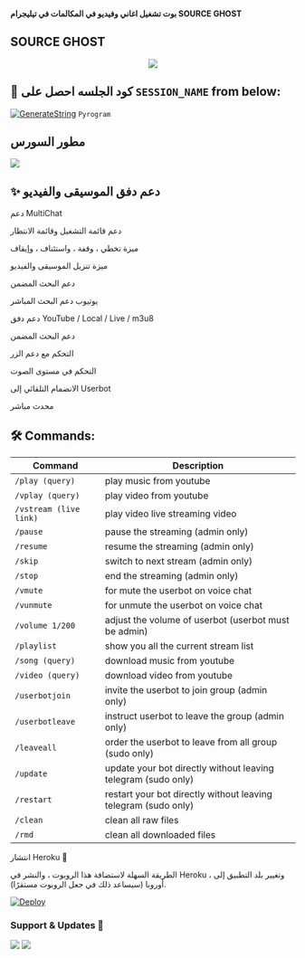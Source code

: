  <br><b> بوت تشغيل اغاني وفيديو في المكالمات في تيليجرام SOURCE GHOST</b><br>


## SOURCE GHOST
<p align="center"><a href="https://t.me/V_I_DE_bot"><img src="https://telegra.ph/file/717b8a5d4ef8b39b59ecd.jpg"></a></p>
<p align="center"> 

## 🧪 كود الجلسه احصل على `SESSION_NAME` from below:

[![GenerateString](https://img.shields.io/badge/repl.it-generateString-yellowgreen)](https://replit.com/@levinalab/StringSession#main.py) ``Pyrogram``

## مطور السورس

<a href="https://t.me/UU_O_M_AR"><img src="https://img.shields.io/badge/DEV: GHOST %20Send message -blue.svg?style=for-the-badge&logo=Telegram"></a>

## ✨ دعم دفق الموسيقى والفيديو

دعم MultiChat

دعم قائمة التشغيل وقائمة الانتظار

ميزة تخطي ، وقفة ، واستئناف ، وإيقاف

ميزة تنزيل الموسيقى والفيديو

دعم البحث المضمن

يوتيوب دعم البحث المباشر

دعم دفق YouTube / Local / Live / m3u8

دعم البحث المضمن

التحكم مع دعم الزر

التحكم في مستوى الصوت

الانضمام التلقائي إلى Userbot

محدث مباشر

## 🛠 Commands:
| Command | Description |
| ------ | ------ |
| `/play (query)` | play music from youtube |
| `/vplay (query)` | play video from youtube |
| `/vstream (live link)` | play video live streaming video |
| `/pause` | pause the streaming (admin only) |
| `/resume` | resume the streaming (admin only) |
| `/skip` | switch to next stream (admin only) |
| `/stop` | end the streaming (admin only) |
| `/vmute` | for mute the userbot on voice chat |
| `/vunmute` | for unmute the userbot on voice chat |
| `/volume 1/200` | adjust the volume of userbot (userbot must be admin) |
| `/playlist` | show you all the current stream list |
| `/song (query)` | download music from youtube |
| `/video (query)` | download video from youtube |
| `/userbotjoin` | invite the userbot to join group (admin only) |
| `/userbotleave` | instruct userbot to leave the group (admin only) |
| `/leaveall` | order the userbot to leave from all group (sudo only) |
| `/update` | update your bot directly without leaving telegram (sudo only) |
| `/restart` | restart your bot directly without leaving telegram (sudo only) |
| `/clean` | clean all raw files |
| `/rmd` | clean all downloaded files |

انتشار Heroku 💜

الطريقة السهلة لاستضافة هذا الروبوت ، والنشر في Heroku ، وتغيير بلد التطبيق إلى أوروبا (سيساعد ذلك في جعل الروبوت مستقرًا).

[![Deploy](https://www.herokucdn.com/deploy/button.svg)](https://heroku.com/deploy?template=https://github.com/Faresbadry829/Video-Stream0938)


### Support & Updates 🎑
<a href="https://t.me/E_L_H_A_K_E_M"><img src="https://img.shields.io/badge/Join-Group%20Support-blue.svg?style=for-the-badge&logo=Telegram"></a> <a href="https://t.me/GH_OS_T_M1"><img src="https://img.shields.io/badge/Join-Updates%20Channel-blue.svg?style=for-the-badge&logo=Telegram"></a>
